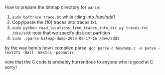 How to prepare the bitmap directory for `parse`:
1. `sudo bpftrace trace.bt` while `dd`ing into /dev/sdd1.
2. Copy/paste the (10) traces into traces.txt.
3. `sudo python read_locations_from_traces_into_dir.py traces.txt /dev/sdd`: note that we specify disk not partition
4. `sudo ./parse bitmap-dump-2023-08-17-16 /dev/sdd1`

by the way here's how i compiled parse: `gcc parse.c hexdump.c -o parse -lext2fs -Wall -Wextra -pedantic`

note that the C code is probably horrendous to anyone who is good at C. sorry!
